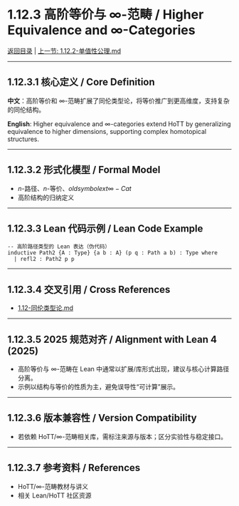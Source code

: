 # 1.12.3 高阶等价与 ∞-范畴 / Higher Equivalence and ∞-Categories

[返回目录](../CONTINUOUS_PROGRESS.md) | [上一节: 1.12.2-单值性公理.md](1.12.2-单值性公理.md)

---

## 1.12.3.1 核心定义 / Core Definition

**中文**：高阶等价和 ∞-范畴扩展了同伦类型论，将等价推广到更高维度，支持复杂的同伦结构。

**English**: Higher equivalence and ∞-categories extend HoTT by generalizing equivalence to higher dimensions, supporting complex homotopical structures.

---

## 1.12.3.2 形式化模型 / Formal Model

- $n$-路径、$n$-等价、$oldsymbol{ ext{∞-Cat}}$
- 高阶结构的归纳定义

---

## 1.12.3.3 Lean 代码示例 / Lean Code Example

```lean
-- 高阶路径类型的 Lean 表达（伪代码）
inductive Path2 {A : Type} {a b : A} (p q : Path a b) : Type where
  | refl2 : Path2 p p
```

---

## 1.12.3.4 交叉引用 / Cross References

- [1.12-同伦类型论.md](1.12-同伦类型论.md)

---

## 1.12.3.5 2025 规范对齐 / Alignment with Lean 4 (2025)

- 高阶等价与 ∞-范畴在 Lean 中通常以扩展/库形式出现，建议与核心计算路径分离。
- 示例以结构与等价的性质为主，避免误导性“可计算”展示。

---

## 1.12.3.6 版本兼容性 / Version Compatibility

- 若依赖 HoTT/∞-范畴相关库，需标注来源与版本；区分实验性与稳定接口。

---

## 1.12.3.7 参考资料 / References

- HoTT/∞-范畴教材与讲义
- 相关 Lean/HoTT 社区资源

